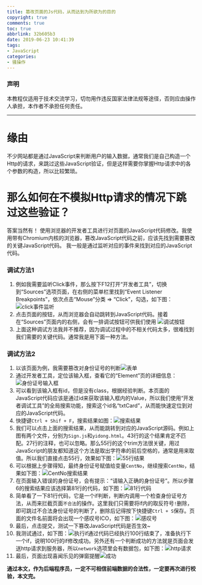 ```yaml
---
title: 篡改页面的Js代码，从而达到为所欲为的目的
copyright: true
comments: true
toc: true
abbrlink: 32b605b3
date: 2019-06-23 10:41:39
tags: 
- JavaScript
categories: 
- 骚操作
---
```


### 声明

本教程仅适用于技术交流学习，切勿用作违反国家法律法规等途径，否则应由操作人承担，本作者不承担任何责任。

-----

# 缘由

不少网站都是通过JavaScript来判断用户的输入数据，通常我们是自己构造一个Http的请求，来跳过这些JavaScript验证，但是这样需要你掌握Http请求中的各个参数的构造，所以比较繁琐。

# 那么如何在不模拟Http请求的情况下跳过这些验证？

答案当然有！
使用浏览器的开发者工具进行对页面的JavaScript代码修改。我使用带有Chromium内核的浏览器，篡改JavaScript代码之前，应该先找到需要篡改的关键JavaScript代码。
我一般是通过监听对应的事件来找到对应的JavaScript代码。

### 调试方法1
 1. 例如我需要监听Click事件，那么按下F12打开“开发者工具”，切换到“Sources”选项页面，在右侧的菜单栏里找到“Event Listener Breakpoints”，依次点击“Mouse”分类 => “Click”，勾选，如下图：
![click事件监听](https://p2.pstatp.com/large/pgc-image/06429a94051342098a1b973b5e592983)
2. 点击页面的按钮，从而浏览器会自动跳转到JavaScript代码。接着在“Sources”页面内的右侧，会有一排调试按钮可供我们使用	![调试按钮](https://p2.pstatp.com/large/pgc-image/adead8f2117c41cf905d042bb1859e22)
3. 上面这种调试方法我并不推荐，因为调试过程中的不相关代码太多，很难找到我们需要的关键代码。通常我是用下面一种方法。
### 调试方法2
1. 以该页面为例，我需要篡改对身份证号的判断![表单](https://p2.pstatp.com/large/pgc-image/52c429fe3ea04f1b8ecb076851b6fde3)
2. 通过开发者工具，定位该输入框，查看它的“Element”页的详细信息：![身份证号输入框](https://p2.pstatp.com/large/pgc-image/c895bdb0265c4349b1a95b53c36eebe2)
3. 可以看到该输入框有id，但是没有class，根据经验判断。本页面的JavaScript代码应该是通过id来获取该输入框内的Value，所以我们使用“开发者调试工具”的全局搜索功能，搜索这个id名“txtCard”，从而能快速定位到对应的JavaScript代码。
4. 快捷键`Ctrl + Shif + F`，搜索结果如图：![搜索结果](https://p2.pstatp.com/large/pgc-image/6c28ad5ede01487db0b0b96802101d0d)
5. 我们可以点击上面的搜索结果，从而能跳转到对应的JavaScript源码。例如上图有两个文件，分别为`Sign.js`和`yidong.html`。43行的这个结果肯定不匹配。27行的注释，也可以忽略。那么55行的这个trim方法很关键，用过JavaScript的朋友都知道这个方法是取出字符串的前后空格的，通常是用来取值。所以我们直接点击55行，效果如下图：![55行结果](https://p2.pstatp.com/large/pgc-image/9a9673e7b01d428a878363e9ddffe6a6)
6. 可以根据上步骤得知，最终身份证号赋值给变量`CentNo`，继续搜索`CentNo`，结果如下图：![CentNo搜索结果](https://p2.pstatp.com/large/pgc-image/1e4eafeb586e4977822b388e01a25e30)
7. 在页面输入错误的身份证号，会有提示：“请输入正确的身份证号”。所以步骤6的搜索结果应该选择第81行的代码，如下图：![81行代码](https://p2.pstatp.com/large/pgc-image/9528debc7dd64aa9be666b6fde37ae09)
8. 简单看了一下81行代码，它是一个if判断，判断内调用一个检查身份证号方法，从而来拦截页面`不合法`的操作。这里我们只需要将if内的取反符号`!`删除，即可跳过不合法身份证号的判断了，删除后记得按下快捷键`Ctrl + S`保存。页面的文件名前面将会出现一个感叹号ICO，如下图：![感叹号](https://p2.pstatp.com/large/pgc-image/82ab5d8fa6fa45b5a2e7d7b537dab4ca)
9. 最后，点击提交，测试一下篡改JavaScript代码是否生效~
10. 我测试通过，如下图：![执行if通过](https://p2.pstatp.com/large/pgc-image/035b9b3386344d4b8157b8a181c86e26)代码已经执行100行结束了，准备执行下一个if，说明100行的if修改成功。另外还有一个判断成功的方法就是页面会发送http请求到服务器，所以`network`选项里会有数据包，如下图：![http请求](https://p2.pstatp.com/large/pgc-image/0cd6ed680c154aaba2ee03d7a3128dd4)
11. 最后，页面出现喜闻乐见的弹窗提醒![成功](https://p2.pstatp.com/large/pgc-image/afb65161d97c46d982a3d1ff4290030e)




**通过本文，作为后端程序员，一定不可相信前端数据的合法性，一定要再次进行校验，本文完。**



